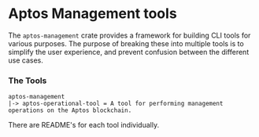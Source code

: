 # Aptos Management tools

The `aptos-management` crate provides a framework for building CLI tools for various
purposes.  The purpose of breaking these into multiple tools is to simplify the user
experience, and prevent confusion between the different use cases.

### The Tools
```
aptos-management
|-> aptos-operational-tool = A tool for performing management operations on the Aptos blockchain.
```

There are README's for each tool individually.
